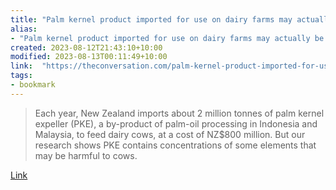 ```yaml
---
title: "Palm kernel product imported for use on dairy farms may actually be harmful to cows"
alias:
- "Palm kernel product imported for use on dairy farms may actually be harmful to cows"
created: 2023-08-12T21:43:10+10:00
modified: 2023-08-13T00:11:49+10:00
link:  "https://theconversation.com/palm-kernel-product-imported-for-use-on-dairy-farms-may-actually-be-harmful-to-cows-196569"
tags:
- bookmark
---
```


> Each year, New Zealand imports about 2 million tonnes of palm kernel expeller (PKE), a by-product of palm-oil processing in Indonesia and Malaysia, to feed dairy cows, at a cost of NZ$800 million. But our research shows PKE contains concentrations of some elements that may be harmful to cows.

[Link](https://theconversation.com/palm-kernel-product-imported-for-use-on-dairy-farms-may-actually-be-harmful-to-cows-196569)
